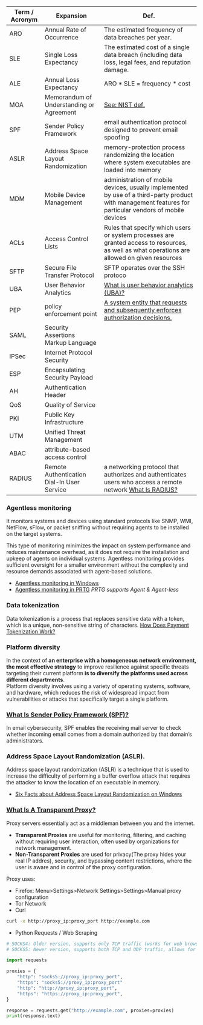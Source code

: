 | Term / Acronym | Expansion | Def. |
|-|-|-|
|ARO|Annual Rate of Occurrence|The estimated frequency of data breaches per year.|
|SLE|Single Loss Expectancy| The estimated cost of a single data breach (including data loss, legal fees, and reputation damage.|
|ALE|Annual Loss Expectancy | ARO * SLE = frequency * cost|
|MOA|Memorandum of Understanding or Agreement|[See: NIST def.](https://csrc.nist.gov/glossary/term/memorandum_of_understanding_or_agreement)|
|SPF|Sender Policy Framework|email authentication protocol designed to prevent email spoofing|
|ASLR|Address Space Layout Randomization|memory-protection process randomizing the location where system executables are loaded into memory|
|MDM|Mobile Device Management|administration of mobile devices, usually implemented by use of a third-party product with management features for particular vendors of mobile devices|
|ACLs|Access Control Lists|Rules that specify which users or system processes are granted access to resources, as well as what operations are allowed on given resources |
|SFTP|Secure File Transfer Protocol |SFTP operates over the SSH protoco|
|UBA|User Behavior Analytics|[What is user behavior analytics (UBA)?](https://www.ibm.com/topics/user-behavior-analytics)|
|PEP|policy enforcement point|[ A system entity that requests and subsequently enforces authorization decisions.](https://csrc.nist.gov/glossary/term/policy_enforcement_point)|
|SAML|Security Assertions Markup Language | |
|IPSec|Internet Protocol Security| |
|ESP|Encapsulating Security Payload| |
|AH|Authentication Header  |
|QoS|Quality of Service| |
|PKI|Public Key Infrastructure| |
|UTM|Unified Threat Management| |
|ABAC|attribute-based access control| |
|RADIUS|Remote Authentication Dial-In User Service|a networking protocol that authorizes and authenticates users who access a remote network [What Is RADIUS?](https://www.fortinet.com/resources/cyberglossary/radius-protocol)|


### Agentless monitoring
It monitors systems and devices using standard protocols like SNMP, WMI, NetFlow, sFlow, or packet sniffing without requiring agents to be installed on the target systems.

This type of monitoring minimizes the impact on system performance and reduces maintenance overhead, as it does not require the installation and upkeep of agents on individual systems. Agentless monitoring provides sufficient oversight for a smaller environment without the complexity and resource demands associated with agent-based solutions.

- [Agentless monitoring in Windows](https://learn.microsoft.com/en-us/system-center/scom/manage-agentless-monitoring?view=sc-om-2025)
- [Agentless monitoring in PRTG](https://www.paessler.com/remote-monitoring) *PRTG supports Agent & Agent-less*


### Data tokenization
Data tokenization is a process that replaces sensitive data with a token, which is a unique, non-sensitive string of characters.
[How Does Payment Tokenization Work?](https://m2pfintech.com/blog/how-does-payment-tokenization-work/)

### Platform diversity
In the context of **an enterprise with a homogeneous network environment, the most effective strategy** to improve resilience against specific threats targeting their current platform **is to diversify the platforms used across different departments**. \
Platform diversity involves using a variety of operating systems, software, and hardware, which reduces the risk of widespread impact from vulnerabilities or attacks that specifically target a single platform. 

### [What Is Sender Policy Framework (SPF)?](https://www.proofpoint.com/us/threat-reference/spf)
In email cybersecurity, SPF enables the receiving mail server to check whether incoming email comes from a domain authorized by that domain’s administrators.

### Address Space Layout Randomization (ASLR).
Address space layout randomization (ASLR) is a technique that is used to increase the difficulty of performing a buffer overflow attack that requires the attacker to know the location of an executable in memory.
- [Six Facts about Address Space Layout Randomization on Windows](https://cloud.google.com/blog/topics/threat-intelligence/six-facts-about-address-space-layout-randomization-on-windows/)


### [What Is A Transparent Proxy?](https://www.fortinet.com/resources/cyberglossary/transparent-proxy)
Proxy servers essentially act as a middleman between you and the internet.
- **Transparent Proxies** are useful for monitoring, filtering, and caching without requiring user interaction, often used by organizations for network management. 
- **Non-Transparent Proxies** are used for privacy(The proxy hides your real IP addres), security, and bypassing content restrictions, where the user is aware and in control of the proxy configuration.

Proxy uses:

- Firefox: Menu>Settings>Network Settings>Settings>Manual proxy configuration
- Tor Network
- Curl 
```bash
curl -x http://proxy_ip:proxy_port http://example.com
```

- Python Requests / Web Scraping
```python
# SOCKS4: Older version, supports only TCP traffic (works for web browsing, emails, etc.).
# SOCKS5: Newer version, supports both TCP and UDP traffic, allows for more features like authentication and better security options.

import requests

proxies = {
    "http": "socks5://proxy_ip:proxy_port",
    "https": "socks5://proxy_ip:proxy_port"
    "http": "http://proxy_ip:proxy_port",
    "https": "https://proxy_ip:proxy_port",
}

response = requests.get("http://example.com", proxies=proxies)
print(response.text)
```




















